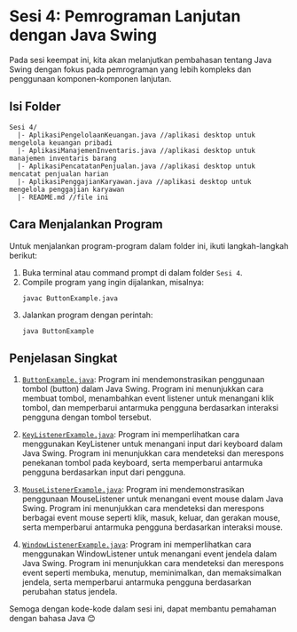 # Sesi 4: Pemrograman Lanjutan dengan Java Swing

Pada sesi keempat ini, kita akan melanjutkan pembahasan tentang Java Swing dengan fokus pada pemrograman yang lebih kompleks dan penggunaan komponen-komponen lanjutan.

## Isi Folder
```
Sesi 4/
  |- AplikasiPengelolaanKeuangan.java //aplikasi desktop untuk mengelola keuangan pribadi
  |- AplikasiManajemenInventaris.java //aplikasi desktop untuk manajemen inventaris barang
  |- AplikasiPencatatanPenjualan.java //aplikasi desktop untuk mencatat penjualan harian
  |- AplikasiPenggajianKaryawan.java //aplikasi desktop untuk mengelola penggajian karyawan
  |- README.md //file ini
```

## Cara Menjalankan Program

Untuk menjalankan program-program dalam folder ini, ikuti langkah-langkah berikut:

1. Buka terminal atau command prompt di dalam folder `Sesi 4`.
2. Compile program yang ingin dijalankan, misalnya:
   ```
   javac ButtonExample.java
   ```
3. Jalankan program dengan perintah:
   ```
   java ButtonExample
   ```

## Penjelasan Singkat

1. [`ButtonExample.java`](./ButtonExample.java):
   Program ini mendemonstrasikan penggunaan tombol (button) dalam Java Swing. Program ini menunjukkan cara membuat tombol, menambahkan event listener untuk menangani klik tombol, dan memperbarui antarmuka pengguna berdasarkan interaksi pengguna dengan tombol tersebut.

2. [`KeyListenerExample.java`](./KeyListenerExample.java):
   Program ini memperlihatkan cara menggunakan KeyListener untuk menangani input dari keyboard dalam Java Swing. Program ini menunjukkan cara mendeteksi dan merespons penekanan tombol pada keyboard, serta memperbarui antarmuka pengguna berdasarkan input dari pengguna.

3. [`MouseListenerExample.java`](./MouseListenerExample.java):
   Program ini mendemonstrasikan penggunaan MouseListener untuk menangani event mouse dalam Java Swing. Program ini menunjukkan cara mendeteksi dan merespons berbagai event mouse seperti klik, masuk, keluar, dan gerakan mouse, serta memperbarui antarmuka pengguna berdasarkan interaksi mouse.

4. [`WindowListenerExample.java`](./WindowListenerExample.java):
   Program ini memperlihatkan cara menggunakan WindowListener untuk menangani event jendela dalam Java Swing. Program ini menunjukkan cara mendeteksi dan merespons event seperti membuka, menutup, meminimalkan, dan memaksimalkan jendela, serta memperbarui antarmuka pengguna berdasarkan perubahan status jendela.

Semoga dengan kode-kode dalam sesi ini, dapat membantu pemahaman dengan bahasa Java 😊
